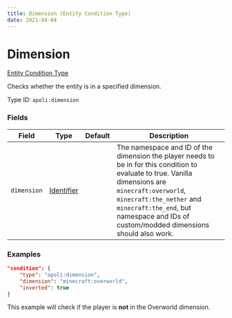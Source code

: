 ```yaml
---
title: Dimension (Entity Condition Type)
date: 2021-04-04
---
```


# Dimension

[Entity Condition Type](../entity_condition_types.md)

Checks whether the entity is in a specified dimension.

Type ID: `apoli:dimension`


### Fields

Field  | Type | Default | Description
-------|------|---------|-------------
`dimension` | [Identifier](../data_types/identifier.md) | |  The namespace and ID of the dimension the player needs to be in for this condition to evaluate to true. Vanilla dimensions are `minecraft:overworld`, `minecraft:the_nether` and `minecraft:the_end`, but namespace and IDs of custom/modded dimensions should also work.


### Examples

```json
"condition": {
    "type": "apoli:dimension",
    "dimension": "minecraft:overworld",
    "inverted": true
}
```

This example will check if the player is **not** in the Overworld dimension.
